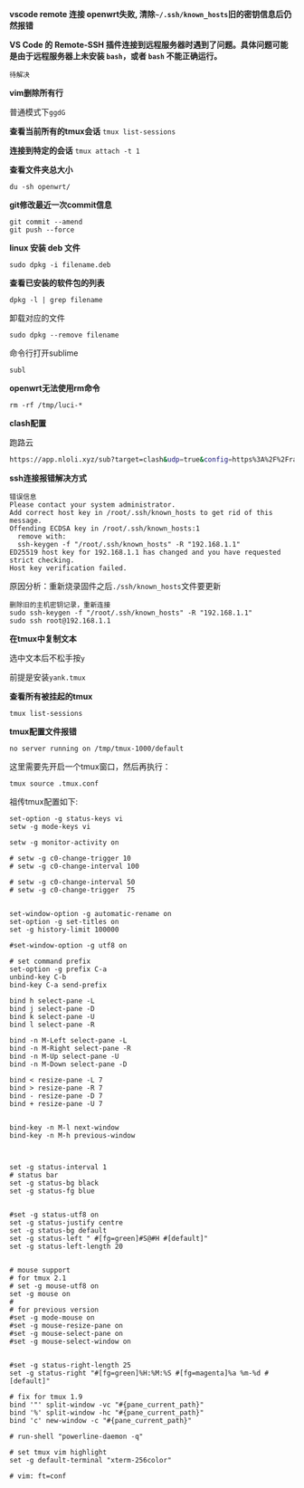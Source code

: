**vscode remote 连接 openwrt失败, 清除`~/.ssh/known_hosts`旧的密钥信息后仍然报错**

**VS Code 的 Remote-SSH 插件连接到远程服务器时遇到了问题。具体问题可能是由于远程服务器上未安装 `bash`，或者 `bash` 不能正确运行。**

`待解决`

**vim删除所有行**

普通模式下`ggdG`

**查看当前所有的tmux会话**
`tmux list-sessions`

**连接到特定的会话**
`tmux attach -t 1`

**查看文件夹总大小**

`du -sh openwrt/`

**git修改最近一次commit信息**

```shell
git commit --amend
git push --force
```

**linux 安装 deb 文件**

`sudo dpkg -i filename.deb`

**查看已安装的软件包的列表**

`dpkg -l | grep filename`

卸载对应的文件

`sudo dpkg --remove filename`

命令行打开sublime

`subl`

**openwrt无法使用rm命令**

`rm -rf /tmp/luci-*`

**clash配置**

跑路云

```bash
https://app.nloli.xyz/sub?target=clash&udp=true&config=https%3A%2F%2Fraw.githubusercontent.com%2FHynoR%2FACL4SSR%2Fmaster%2FClash%2Fconfig%2FACL4SSR_Online.ini&exclude=GAME&emoji=true&filename=Paoluz_Cat4SSR&new_name=true&url=https://rss.paoluz.xyz/link/FmmDlKwZW79aR6Aq?sub=1
```

**ssh连接报错解决方式**

```shell
错误信息
Please contact your system administrator.
Add correct host key in /root/.ssh/known_hosts to get rid of this message.
Offending ECDSA key in /root/.ssh/known_hosts:1
  remove with:
  ssh-keygen -f "/root/.ssh/known_hosts" -R "192.168.1.1"
ED25519 host key for 192.168.1.1 has changed and you have requested strict checking.
Host key verification failed.
```

原因分析：重新烧录固件之后`./ssh/known_hosts`文件要更新


```shell
删除旧的主机密钥记录，重新连接
sudo ssh-keygen -f "/root/.ssh/known_hosts" -R "192.168.1.1"
sudo ssh root@192.168.1.1
```

**在tmux中复制文本**

选中文本后不松手按`y`

前提是安装`yank.tmux`

**查看所有被挂起的tmux**

`tmux list-sessions`

**tmux配置文件报错**

`no server running on /tmp/tmux-1000/default`

这里需要先开启一个tmux窗口，然后再执行：

`tmux source .tmux.conf`

祖传tmux配置如下:

```shell
set-option -g status-keys vi
setw -g mode-keys vi

setw -g monitor-activity on

# setw -g c0-change-trigger 10
# setw -g c0-change-interval 100

# setw -g c0-change-interval 50
# setw -g c0-change-trigger  75


set-window-option -g automatic-rename on
set-option -g set-titles on
set -g history-limit 100000

#set-window-option -g utf8 on

# set command prefix
set-option -g prefix C-a
unbind-key C-b
bind-key C-a send-prefix

bind h select-pane -L
bind j select-pane -D
bind k select-pane -U
bind l select-pane -R

bind -n M-Left select-pane -L
bind -n M-Right select-pane -R
bind -n M-Up select-pane -U
bind -n M-Down select-pane -D

bind < resize-pane -L 7
bind > resize-pane -R 7
bind - resize-pane -D 7
bind + resize-pane -U 7


bind-key -n M-l next-window
bind-key -n M-h previous-window



set -g status-interval 1
# status bar
set -g status-bg black
set -g status-fg blue


#set -g status-utf8 on
set -g status-justify centre
set -g status-bg default
set -g status-left " #[fg=green]#S@#H #[default]"
set -g status-left-length 20


# mouse support
# for tmux 2.1
# set -g mouse-utf8 on
set -g mouse on
#
# for previous version
#set -g mode-mouse on
#set -g mouse-resize-pane on
#set -g mouse-select-pane on
#set -g mouse-select-window on


#set -g status-right-length 25
set -g status-right "#[fg=green]%H:%M:%S #[fg=magenta]%a %m-%d #[default]"

# fix for tmux 1.9
bind '"' split-window -vc "#{pane_current_path}"
bind '%' split-window -hc "#{pane_current_path}"
bind 'c' new-window -c "#{pane_current_path}"

# run-shell "powerline-daemon -q"

# set tmux vim highlight
set -g default-terminal "xterm-256color"

# vim: ft=conf
```



